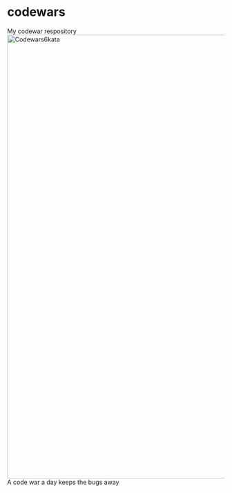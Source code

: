 # codewars
My codewar respository
<img width="1028" alt="Codewars6kata" src="https://user-images.githubusercontent.com/89674474/145711112-29f11566-f545-43af-974d-90f01d4e2121.png">
A code war a day keeps the bugs away
